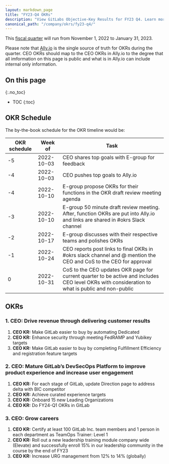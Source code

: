 ```yaml
---
layout: markdown_page
title: "FY23-Q4 OKRs"
description: "View GitLabs Objective-Key Results for FY23 Q4. Learn more here!"
canonical_path: "/company/okrs/fy23-q4/"
---
```


This [fiscal quarter](/handbook/finance/#fiscal-year) will run from November 1, 2022 to January 31, 2023.

Please note that [Ally.io](https://app.ally.io/) is the single source of truth for OKRs during the quarter. CEO OKRs should map to the CEO OKRs in Ally.io to the degree that all imformation on this page is public and what is in Ally.io can include internal only information.

## On this page
{:.no_toc}

- TOC
{:toc}

## OKR Schedule
The by-the-book schedule for the OKR timeline would be:

| OKR schedule | Week of | Task |
| ------ | ------ | ------ |
| -5 | 2022-10-03 | CEO shares top goals with E-group for feedback |
| -4 | 2022-10-03 | CEO pushes top goals to Ally.io |
| -4 | 2022-10-10 | E-group propose OKRs for their functions in the OKR draft review meeting agenda |
| -3 | 2022-10-10 | E-group 50 minute draft review meeting. After, function OKRs are put into Ally.io and links are shared in #okrs Slack channel  |
| -2 | 2022-10-17 | E-group discusses with their respective teams and polishes OKRs |
| -1 | 2022-10-24 | CEO reports post links to final OKRs in #okrs slack channel and @ mention the CEO and CoS to the CEO for approval |
| 0  | 2022-10-31 | CoS to the CEO updates OKR page for current quarter to be active and includes CEO level OKRs with consideration to what is public and non-public |


## OKRs

### 1. CEO: Drive revenue through delivering customer results
1. **CEO KR:** Make GitLab easier to buy by automating Dedicated
1. **CEO KR:** Enhance security through meeting FedRAMP and Yubikey targets
1. **CEO KR:** Make GitLab easier to buy by completing Fulfillment Efficiency and registration feature targets

### 2. CEO: Mature GitLab’s DevSecOps Platform to improve product experience and increase user engagement
1. **CEO KR:** For each stage of GitLab, update Direction page to address delta with BIC competitor
1. **CEO KR:** Achieve curated experience targets
1. **CEO KR:** Onboard 15 new Leading Organizations
1. **CEO KR:** Do FY24-Q1 OKRs in GitLab

### 3. CEO: Grow careers
1. **CEO KR:** Certify at least 100 GitLab Inc. team members and 1 person in each department as TeamOps Trainer: Level 1
1. **CEO KR:** Roll out a new leadership training module company wide (Elevate) and successfully enroll 15% in our leadership community in the course by the end of FY23
1. **CEO KR:** Increase URG management from 12% to 14% (globally)

